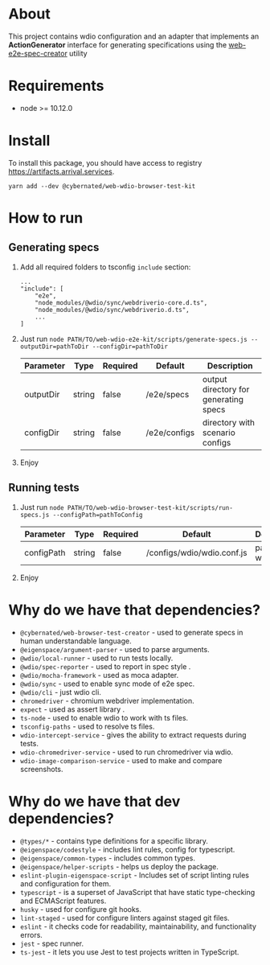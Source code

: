 # About

This project contains wdio configuration and an adapter that implements an **ActionGenerator** interface 
for generating specifications using the [web-e2e-spec-creator](https://github.com/cybernated/web-e2e-spec-creator) utility

# Requirements

* node >= 10.12.0

# Install

To install this package, you should have access to registry https://artifacts.arrival.services.

`yarn add --dev @cybernated/web-wdio-browser-test-kit`

# How to run

## Generating specs

1. Add all required folders to tsconfig `include` section:
    ```
    ...
    "include": [
        "e2e",
        "node_modules/@wdio/sync/webdriverio-core.d.ts",
        "node_modules/@wdio/sync/webdriverio.d.ts",
        ...
    ]
    ```
2. Just run
    `node PATH/TO/web-wdio-e2e-kit/scripts/generate-specs.js --outputDir=pathToDir --configDir=pathToDir`
    
    | Parameter | Type | Required | Default | Description |
    | ------ | ------ | ------ | ------ | ------ |
    | outputDir | string | false | <cwd>/e2e/specs | output directory for generating specs |
    | configDir | string | false | <cwd>/e2e/configs | directory with scenario configs |

3. Enjoy

## Running tests

1. Just run
    `node PATH/TO/web-wdio-browser-test-kit/scripts/run-specs.js --configPath=pathToConfig`
    
    | Parameter | Type | Required | Default | Description |
    | ------ | ------ | ------ | ------ | ------ |
    | configPath | string | false | <package>/configs/wdio/wdio.conf.js | path to wdio config |

2. Enjoy

# Why do we have that dependencies?

* `@cybernated/web-browser-test-creator` - used to generate specs in human understandable language.
* `@eigenspace/argument-parser` - used to parse arguments.
* `@wdio/local-runner` - used to run tests locally.
* `@wdio/spec-reporter` - used to report in spec style .
* `@wdio/mocha-framework` - used as moca adapter.
* `@wdio/sync` - used to enable sync mode of e2e spec.
* `@wdio/cli` - just wdio cli.
* `chromedriver` - chromium webdriver implementation.
* `expect` - used as assert library .
* `ts-node` - used to enable wdio to work with ts files.
* `tsconfig-paths` - used to resolve ts files.
* `wdio-intercept-service` - gives the ability to extract requests during tests.
* `wdio-chromedriver-service` - used to run chromedriver via wdio.
* `wdio-image-comparison-service` - used to make and compare screenshots.

# Why do we have that dev dependencies?

* `@types/*` - contains type definitions for a specific library.
* `@eigenspace/codestyle` - includes lint rules, config for typescript.
* `@eigenspace/common-types` - includes common types.
* `@eigenspace/helper-scripts` - helps us deploy the package.
* `eslint-plugin-eigenspace-script` - Includes set of script linting rules and configuration for them.
* `typescript` - is a superset of JavaScript that have static type-checking and ECMAScript features.
* `husky` - used for configure git hooks.
* `lint-staged` - used for configure linters against staged git files.
* `eslint` - it checks code for readability, maintainability, and functionality errors.
* `jest` - spec runner.
* `ts-jest` - it lets you use Jest to test projects written in TypeScript.

